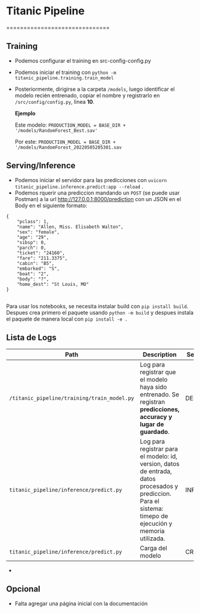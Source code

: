 # Titanic Pipeline
==============================

## Training
* Podemos configurar el training en src-config-config.py
* Podemos iniciar el training con `python -m titanic_pipeline.training.train_model`
* Posteriormente, dirigirse a la carpeta `/models`, luego identificar el modelo recién entrenado, copiar el nombre y registrarlo en `/src/config/config.py`, linea **10**.

    **Ejemplo**

    Este modelo: `PRODUCTION_MODEL = BASE_DIR + '/models/RandomForest_Best.sav'`

    Por este: `PRODUCTION_MODEL = BASE_DIR + '/models/RandomForest_20220505205301.sav`

## Serving/Inference
* Podemos iniciar el servidor para las predicciones con `uvicorn titanic_pipeline.inference.predict:app --reload` .
* Podemos rquerir una prediccion mandando un `POST` (se puede usar Postman) a la url http://127.0.0.1:8000/prediction con un JSON en el Body en el siguiente formato:
```
{
    "pclass": 1,
    "name": "Allen, Miss. Elisabeth Walton",
    "sex": "female",
    "age": "29",
    "sibsp": 0,
    "parch": 0,
    "ticket": "24160",
    "fare": "211.3375",
    "cabin": "B5",
    "embarked": "S",
    "boat": "2",
    "body": "?",
    "home_dest": "St Louis, MO"
}
```

##
Para usar los notebooks, se necesita instalar build con `pip install build`.
Despues crea primero el paquete usando `python -m build` y despues instala el paquete de manera local con `pip install -e .`

## Lista de Logs
| Path          | Description   | Severity   |
| ------------- | ------------- | ------------- |
| `/titanic_pipeline/training/train_model.py`  | Log para registrar que el modelo haya sido entrenado. Se registran **predicciones, accuracy y lugar de guardado**. | DEBUG |
| `titanic_pipeline/inference/predict.py`  | Log para registrar para el modelo: id, version, datos de entrada, datos procesados y prediccion. Para el sistema: timepo de ejecución y memoria utilizada. | INFO |
| `titanic_pipeline/inference/predict.py`  | Carga del modelo | CRITICAL |
* 

## Opcional
* Falta agregar una página inicial con la documentación
